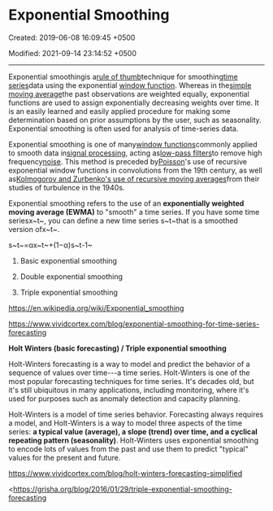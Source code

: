 # Exponential Smoothing

Created: 2019-06-08 16:09:45 +0500

Modified: 2021-09-14 23:14:52 +0500

---

Exponential smoothingis a[rule of thumb](https://en.wikipedia.org/wiki/Rule_of_thumb)technique for smoothing[time series](https://en.wikipedia.org/wiki/Time_series)data using the exponential [window function](https://en.wikipedia.org/wiki/Window_function). Whereas in the[simple moving average](https://en.wikipedia.org/wiki/Simple_moving_average)the past observations are weighted equally, exponential functions are used to assign exponentially decreasing weights over time. It is an easily learned and easily applied procedure for making some determination based on prior assumptions by the user, such as seasonality. Exponential smoothing is often used for analysis of time-series data.



Exponential smoothing is one of many[window functions](https://en.wikipedia.org/wiki/Window_functions)commonly applied to smooth data in[signal processing](https://en.wikipedia.org/wiki/Signal_processing), acting as[low-pass filters](https://en.wikipedia.org/wiki/Low-pass_filter)to remove high frequency[noise](https://en.wikipedia.org/wiki/Noise). This method is preceded by[Poisson](https://en.wikipedia.org/wiki/Sim%C3%A9on_Denis_Poisson)'s use of recursive exponential window functions in convolutions from the 19th century, as well as[Kolmogorov and Zurbenko's use of recursive moving averages](https://en.wikipedia.org/wiki/Kolmogorov%E2%80%93Zurbenko_filter)from their studies of turbulence in the 1940s.



Exponential smoothing refers to the use of an **exponentially weighted moving average (EWMA)** to "smooth" a time series. If you have some time seriesx~t~, you can define a new time series s~t~that is a smoothed version ofx~t~.

s~t~=αx~t~+(1−α)s~t-1~





1.  Basic exponential smoothing

2.  Double exponential smoothing

3.  Triple exponential smoothing



<https://en.wikipedia.org/wiki/Exponential_smoothing>

<https://www.vividcortex.com/blog/exponential-smoothing-for-time-series-forecasting>



**Holt Winters (basic forecasting) / Triple exponential smoothing**

Holt-Winters forecasting is a way to model and predict the behavior of a sequence of values over time---a time series. Holt-Winters is one of the most popular forecasting techniques for time series. It's decades old, but it's still ubiquitous in many applications, including monitoring, where it's used for purposes such as anomaly detection and capacity planning.



Holt-Winters is a model of time series behavior. Forecasting always requires a model, and Holt-Winters is a way to model three aspects of the time series: **a typical value (average), a slope (trend) over time, and a cyclical repeating pattern (seasonality)**. Holt-Winters uses exponential smoothing to encode lots of values from the past and use them to predict "typical" values for the present and future.



<https://www.vividcortex.com/blog/holt-winters-forecasting-simplified>

<https://grisha.org/blog/2016/01/29/triple-exponential-smoothing-forecasting
